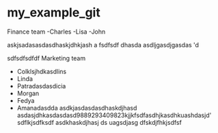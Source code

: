 # my_example_git

Finance team
-Charles
-Lisa
-John

askjsadasasdasdhaskjdhkjash
a
fsdfsdf dhasda
asdljgasdjgasdas
'd

sdfsdfsdfdf
Marketing team
- Colklsjhdkasdlins
- Linda
- Patradasdasdicia
- Morgan
- Fedya
- Amanadasdda
asdkjasdasdasdhaskdjhasd
asdasjdhkasdasdasd9889293409823kjjkfsdfasdhjkasdhkuashdasjd'
sdflkjsdfksdf
asdkhaskdjhasj ds
uagsdjasg
dfskdjfhkjsdfsf
